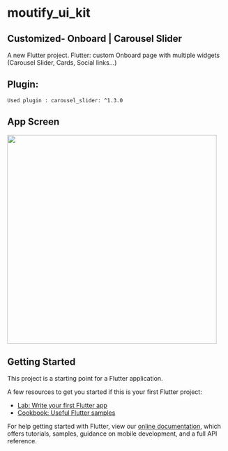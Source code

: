 # moutify_ui_kit
 
## Customized- Onboard | Carousel Slider


A new Flutter project.
Flutter: custom Onboard page with multiple widgets (Carousel Slider, Cards, Social links...)
## Plugin:
``` Used plugin : carousel_slider: ^1.3.0 ```

## App Screen

<img src="assets/src_img/flutter_UI_Onboarding 1.png" height="480px" > 	

## Getting Started

This project is a starting point for a Flutter application.

A few resources to get you started if this is your first Flutter project:

- [Lab: Write your first Flutter app](https://flutter.dev/docs/get-started/codelab)
- [Cookbook: Useful Flutter samples](https://flutter.dev/docs/cookbook)

For help getting started with Flutter, view our
[online documentation](https://flutter.dev/docs), which offers tutorials,
samples, guidance on mobile development, and a full API reference.
